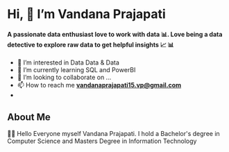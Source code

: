 #                            Hi, 👋  I’m Vandana Prajapati
#### A passionate data enthusiast love to work with data 📊. Love being a data detective to explore raw data to get helpful insights 📈 📊
- 👀 I’m interested in Data Data & Data
- 🌱 I’m currently learning SQL and PowerBI 
- 💞️ I’m looking to collaborate on ...
- 📫 How to reach me  **vandanaprajapati15.vp@gmail.com**
- 

## About Me
👩‍🎓 Hello Everyone myself Vandana Prajapati. I hold a Bachelor's degree in Computer Science and Masters Degree in Information Technology
